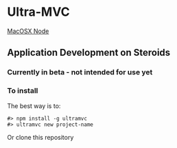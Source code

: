 Ultra-MVC
========

[MacOSX Node](https://github.com/DataHerder/ultramvc-cli)

Application Development on Steroids
-----------------------------------

### Currently in beta - not intended for use yet


### To install

The best way is to:

```
#> npm install -g ultramvc
#> ultramvc new project-name
```

Or clone this repository